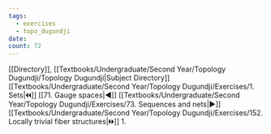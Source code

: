```yaml
---
tags:
  - exercises
  - topo_dugundji
date: 
count: 72
---
```

[[Directory]], [[Textbooks/Undergraduate/Second Year/Topology Dugundji/Topology Dugundji|Subject Directory]]
[[Textbooks/Undergraduate/Second Year/Topology Dugundji/Exercises/1. Sets|🞀🞀]] [[71. Gauge spaces|◀]] [[Textbooks/Undergraduate/Second Year/Topology Dugundji/Exercises/73. Sequences and nets|▶]] [[Textbooks/Undergraduate/Second Year/Topology Dugundji/Exercises/152. Locally trivial fiber structures|🞂🞂]]
1. 